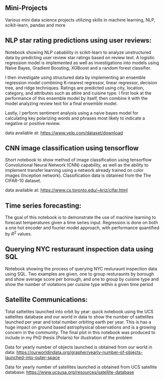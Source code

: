 ## Mini-Projects
Various mini data science projects utilizing skills in machine learning, NLP, scikit-learn, pandas and more

## NLP star rating predictions using user reviews:

Notebook showing NLP cabability in scikit-learn to analyze unstructured data by predicting user review star ratings based on review text. A logistic regression model is implemented as well as investigations into models using Naive Bayes, Gradient Boosting, XGBoost and a random forest classifier. 

I then investigate using structured data by implementing an ensemble regression model combining K-nearest regressor, linear regressor, decision tree, and ridge techniques. Ratings are predicted using city, location, category, and attributes such as attire and cuisine type. I first look at the performance of this ensemble model by itself, then combine it with the model analyzing review text for a final ensemble model.

Lastly, I perform sentiment analysis using a naive bayes model for calculating key polarizing words and phrases most likely to indicate a negative or positive review.

data available at: https://www.yelp.com/dataset/download

## CNN image classification using tensorflow

Short notebook to show method of image classification using tensorflow Convolutional Neural Network (CNN) capability, as well as the ability to implement transfer learning using a network already trained on color images (Inception network). Classification data is obtained from the The CIFAR-10 dataset.

data available at: https://www.cs.toronto.edu/~kriz/cifar.html

## Time series forecasting:
The goal of this notebook is to demonstrate the use of machine learning to forecast temperatures given a time series input.
Regression is done on both a one hot encoder and fourier model approach, with performance quantified by $R^2$ values.

## Querying NYC resturaunt inspection data using SQL
Notebook showing the process of querying NYC resturaunt inspection data using SQL. Two examples are given, one to group resturaunts by borough and show average score per borough, and one to group by cuisine type and show the number of violations per cuisine type within a given time period

## Satellite Communications:
Total sattelites launched into orbit by year: quick notebook using the UCS sattelites database and our world in data to show the number of sattelites launched per year and total number orbiting earth per year. This is has a huge impact on ground based astrophysical observations and is a growing concern in the community. The final plot in this notebook was produced to include in my PhD thesis (Polaris) for illustration of the problem

Data for yearly number of objects launched is obtained from our world in data: https://ourworldindata.org/grapher/yearly-number-of-objects-launched-into-outer-space

Data for yearly number of satellites launched is obtained from UCS satellite database: https://www.ucsusa.org/resources/satellite-database
